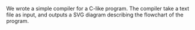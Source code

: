 We wrote a simple compiler for a C-like program. The compiler take a text file as input, and outputs a SVG diagram describing the flowchart of the program.